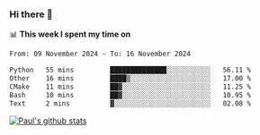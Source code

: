 ### Hi there 👋

📊 **This week I spent my time on**
<!--START_SECTION:waka-->

```txt
From: 09 November 2024 - To: 16 November 2024

Python   55 mins         ██████████████░░░░░░░░░░░   56.11 %
Other    16 mins         ████▒░░░░░░░░░░░░░░░░░░░░   17.00 %
CMake    11 mins         ██▓░░░░░░░░░░░░░░░░░░░░░░   11.25 %
Bash     10 mins         ██▓░░░░░░░░░░░░░░░░░░░░░░   10.95 %
Text     2 mins          ▓░░░░░░░░░░░░░░░░░░░░░░░░   02.08 %
```

<!--END_SECTION:waka-->


[![Paul's github stats](https://github-readme-stats.vercel.app/api?username=mickeyouyou&theme=dracula&show_icons=true)](https://github.com/anuraghazra/github-readme-stats)
